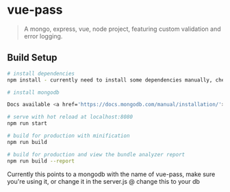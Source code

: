 # vue-pass

> A mongo, express, vue, node project, featuring custom validation and error logging.

## Build Setup

``` bash
# install dependencies
npm install - currently need to install some dependencies manually, check the package.json

# install mongodb

Docs available <a href='https://docs.mongodb.com/manual/installation/'>here</a>

# serve with hot reload at localhost:8080
npm run start

# build for production with minification
npm run build

# build for production and view the bundle analyzer report
npm run build --report
```

Currently this points to a mongodb with the name of vue-pass, make sure you're using it, or change it in the server.js @ change this to your db
